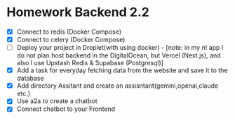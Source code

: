 # Homework Backend 2.2

- [x] Connect to redis (Docker Compose)
- [x] Connect to celery (Docker Compose)
- [ ] Deploy your project in Droplet(with using docker) - [note: in my n! app I do not plan host backend in the DigitalOcean, but Vercel (Next.js), and also I use Upstash Redis & Supabase (Postgresql)] 
- [x] Add a task for everyday fetching data from the website and save it to the database
- [x] Add directory Assitant and create an assisntant(gemini,openai,claude etc.)
- [x] Use a2a to create a chatbot
- [x] Connect chatbot to your Frontend